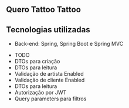 <h2>Quero Tattoo Tattoo</h2>


<h2> Tecnologias utilizadas </h2>
<ul>
<li> Back-end:  Spring, Spring Boot e Spring MVC </li>
</ul>

<ul>
<li>TODO</li>
<li>DTOs para criação</li>
<li>DTOs para leitura</li>
<li>Validação de artista Enabled</li>
<li>Validação de cliente Enabled</li>
<li>DTOs para leitura</li>
<li>Autorização por JWT</li>
<li>Query parameters para filtros</li>
</ul>